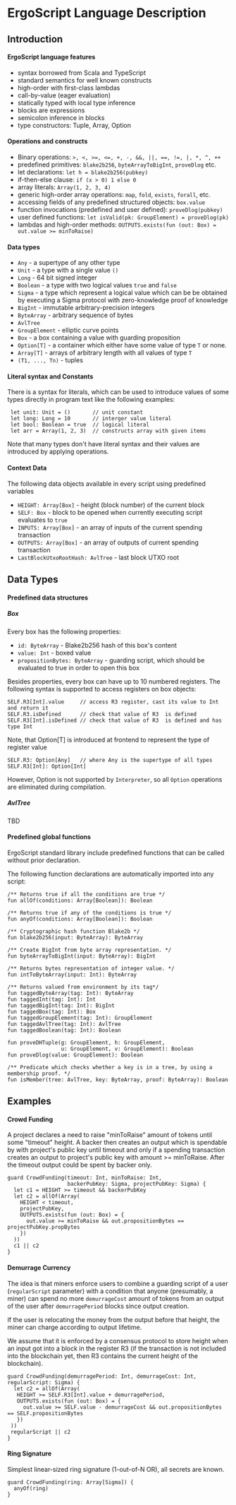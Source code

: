 # ErgoScript Language Description

## Introduction

#### ErgoScript language features

- syntax borrowed from Scala and TypeScript
- standard semantics for well known constructs
- high-order with first-class lambdas
- call-by-value (eager evaluation)
- statically typed with local type inference
- blocks are expressions 
- semicolon inference in blocks
- type constructors: Tuple, Array, Option

#### Operations and constructs

- Binary operations: `>, <, >=, <=, +, -, &&, ||, ==, !=, |, *, ^, ++`
- predefined primitives: `blake2b256`, `byteArrayToBigInt`, `proveDlog` etc. 
- let declarations: `let h = blake2b256(pubkey)`
- if-then-else clause: `if (x > 0) 1 else 0`
- array literals: `Array(1, 2, 3, 4)`
- generic high-order array operations: `map`, `fold`, `exists`, `forall`, etc.
- accessing fields of any predefined structured objects: `box.value`
- function invocations (predefined and user defined): `proveDlog(pubkey)` 
- user defined functions: `let isValid(pk: GroupElement) = proveDlog(pk)`
- lambdas and high-order methods: `OUTPUTS.exists(fun (out: Box) = out.value >= minToRaise)`

#### Data types 

- `Any` - a supertype of any other type
- `Unit` - a type with a single value `()`
- `Long` - 64 bit signed integer
- `Boolean` - a type with two logical values `true` and `false`
- `Sigma`  - a type which represent a logical value which can be be obtained by 
             executing a Sigma protocol with zero-knowledge proof of knowledge
- `BigInt`  - immutable arbitrary-precision integers
- `ByteArray` - arbitrary sequence of bytes
- `AvlTree`
- `GroupElement` - elliptic curve points
- `Box` - a box containing a value with guarding proposition
- `Option[T]` - a container which either have some value of type `T` or none.
- `Array[T]` - arrays of arbitrary length with all values of type `T` 
- `(T1, ..., Tn)` - tuples

#### Literal syntax and Constants

There is a syntax for literals, which can be used to introduce values 
of some types directly in program text like the following examples:
```
 let unit: Unit = ()       // unit constant
 let long: Long = 10       // interger value literal
 let bool: Boolean = true  // logical literal
 let arr = Array(1, 2, 3)  // constructs array with given items
```
Note that many types don't have literal syntax and their values are introduced 
by applying operations.

#### Context Data 

The following data objects available in every script using predefined variables 

- `HEIGHT: Array[Box]` - height (block number) of the current block
- `SELF: Box` - block to be opened when currently executing script evaluates to `true`
- `INPUTS: Array[Box]` - an array of inputs of the current spending transaction
- `OUTPUTS: Array[Box]` - an array of outputs of current spending transaction
- `LastBlockUtxoRootHash: AvlTree` - last block UTXO root 

## Data Types

#### Predefined data structures

##### Box

Every box has the following properties: 

- `id: ByteArray` - Blake2b256 hash of this box's content 
- `value: Int` - boxed value
- `propositionBytes: ByteArray` - guarding script, which should be evaluated to true in order to open this box 

Besides properties, every box can have up to 10 numbered registers.
The following syntax is supported to access registers on box objects:
```
SELF.R3[Int].value     // access R3 register, cast its value to Int and return it
SELF.R3.isDefined      // check that value of R3  is defined
SELF.R3[Int].isDefined // check that value of R3  is defined and has type Int
```
Note, that Option[T] is introduced at frontend to represent the type of register value
```
SELF.R3: Option[Any]   // where Any is the supertype of all types
SELF.R3[Int]: Option[Int]   
```
However, Option is not supported by `Interpreter`, so all `Option` operations are eliminated during compilation.

##### AvlTree
TBD

#### Predefined global functions

ErgoScript standard library include predefined functions that can be called 
without prior declaration. 

The following function declarations are automatically imported into any script:

```
/** Returns true if all the conditions are true */
fun allOf(conditions: Array[Boolean]): Boolean

/** Returns true if any of the conditions is true */
fun anyOf(conditions: Array[Boolean]): Boolean

/** Cryptographic hash function Blake2b */
fun blake2b256(input: ByteArray): ByteArray

/** Create BigInt from byte array representation. */
fun byteArrayToBigInt(input: ByteArray): BigInt

/** Returns bytes representation of integer value. */
fun intToByteArray(input: Int): ByteArray

/** Returns valued from environment by its tag*/
fun taggedByteArray(tag: Int): ByteArray
fun taggedInt(tag: Int): Int
fun taggedBigInt(tag: Int): BigInt
fun taggedBox(tag: Int): Box
fun taggedGroupElement(tag: Int): GroupElement
fun taggedAvlTree(tag: Int): AvlTree
fun taggedBoolean(tag: Int): Boolean

fun proveDHTuple(g: GroupElement, h: GroupElement, 
                 u: GroupElement, v: GroupElement): Boolean
fun proveDlog(value: GroupElement): Boolean

/** Predicate which checks whether a key is in a tree, by using a membership proof. */
fun isMember(tree: AvlTree, key: ByteArray, proof: ByteArray): Boolean
```

## Examples

#### Crowd Funding

A project declares a need to raise "minToRaise" amount of tokens until some "timeout" 
height. A backer then creates an output which is spendable by with project's public key
until timeout and only if a spending transaction creates an output to project's 
public key with amount >= minToRaise. 
After the timeout output could be spent by backer only.
    
```
guard CrowdFunding(timeout: Int, minToRaise: Int, 
                   backerPubKey: Sigma, projectPubKey: Sigma) {
  let c1 = HEIGHT >= timeout && backerPubKey
  let c2 = allOf(Array(
    HEIGHT < timeout,
    projectPubKey,
    OUTPUTS.exists(fun (out: Box) = {
      out.value >= minToRaise && out.propositionBytes == projectPubKey.propBytes
    })
  ))
  c1 || c2
}
```

#### Demurrage Currency

The idea is that miners enforce users to combine a guarding script of a user 
(`regularScript` parameter) with a condition that anyone (presumably, a miner) 
can spend no more `demurrageCost` amount of tokens from an output of the user
after `demurragePeriod` blocks since output creation. 

If the user is relocating the money from the output before that height, 
the miner can charge according to output lifetime.

We assume that it is enforced by a consensus protocol to store height when 
an input got into a block in the register R3 (if the transaction is not included 
into the blockchain yet, then R3 contains the current height of the blockchain).
    
```
guard CrowdFunding(demurragePeriod: Int, demurrageCost: Int, regularScript: Sigma) {
  let c2 = allOf(Array(
   HEIGHT >= SELF.R3[Int].value + demurragePeriod,
   OUTPUTS.exists(fun (out: Box) = {
     out.value >= SELF.value - demurrageCost && out.propositionBytes == SELF.propositionBytes
   })
 ))
 regularScript || c2
}
```

#### Ring Signature

Simplest linear-sized ring signature (1-out-of-N OR), all secrets are known.

```
guard CrowdFunding(ring: Array[Sigma]) {
  anyOf(ring)
}
```

